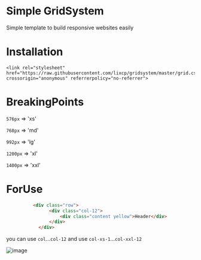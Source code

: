 # Simple GridSystem
Simple template to build responsive websites easily

# Installation

```shell
<link rel="stylesheet" href="https://raw.githubusercontent.com/lixcp/gridsystem/master/grid.css" crossorigin="anonymous" referrerpolicy="no-referrer">
```
# BreakingPoints

`576px` => 'xs'

`768px` => 'md'

`992px` => 'lg'

`1200px` => 'xl'

`1400px` => 'xxl'

# ForUse

```html
          <div class="row">
                <div class="col-12">
                    <div class="content yellow">Header</div>
                </div>
            </div>
```
you can use `col`...`col-12` and use `col-xs-1`...`col-xxl-12`

![image](https://github.com/LixCp/gridsystem/assets/92252207/59f531d5-0b0c-444b-903a-2b12d96dbefa)
